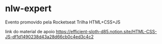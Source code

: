 # nlw-expert
Evento promovido pela Rocketseat 
Trilha HTML+CSS+JS

link do material de apoio https://efficient-sloth-d85.notion.site/HTML-CSS-JS-df1d1490238d43a28d66cb0c4ed3c4c2
